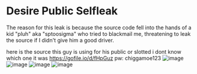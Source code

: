 # Desire Public Selfleak
The reason for this leak is because the source code fell into the hands of a kid "pluh" aka "sptoosigma" who tried to blackmail me, threatening to leak the source if I didn't give him a good driver.

here is the source this guy is using for his public or slotted i dont know which one it was https://gofile.io/d/fHpGuz pw: chiggamoe123
![image](https://github.com/user-attachments/assets/f9bccdcf-ead9-4f5c-9940-70e362b91f67)
![image](https://github.com/user-attachments/assets/98404b1a-280b-4395-afef-c6cf1e31febe)
![image](https://github.com/user-attachments/assets/356716a5-c940-4993-a4e2-ec8fb0763cfb)
![image](https://github.com/user-attachments/assets/d4d7e81b-805b-4180-aa6b-e52f98cf39f4)
